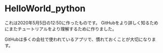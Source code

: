 # HelloWorld_python

これは2020年5月5日の12:50に作ったものです。
GitHubをより詳しく知るためにまたチュートリアルをより理解するために作りました。

GitHubは多くの会社で使われているアプリで、慣れておくことが大切になります。
